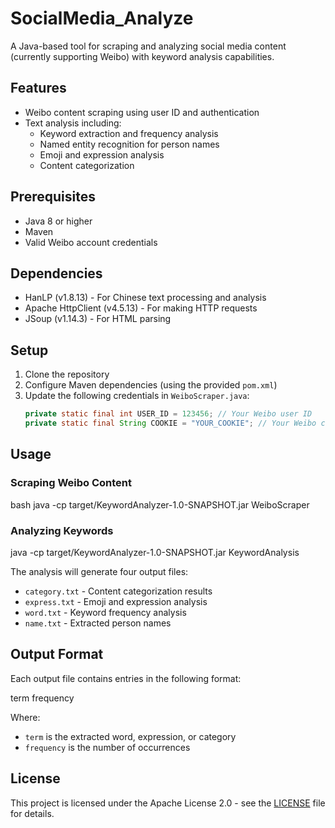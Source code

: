# SocialMedia_Analyze

A Java-based tool for scraping and analyzing social media content (currently supporting Weibo) with keyword analysis capabilities.

## Features

- Weibo content scraping using user ID and authentication
- Text analysis including:
  - Keyword extraction and frequency analysis
  - Named entity recognition for person names
  - Emoji and expression analysis
  - Content categorization

## Prerequisites

- Java 8 or higher
- Maven
- Valid Weibo account credentials

## Dependencies

- HanLP (v1.8.13) - For Chinese text processing and analysis
- Apache HttpClient (v4.5.13) - For making HTTP requests
- JSoup (v1.14.3) - For HTML parsing

## Setup

1. Clone the repository
2. Configure Maven dependencies (using the provided `pom.xml`)
3. Update the following credentials in `WeiboScraper.java`:
   ```java
   private static final int USER_ID = 123456; // Your Weibo user ID
   private static final String COOKIE = "YOUR_COOKIE"; // Your Weibo cookie
   ```

## Usage

### Scraping Weibo Content
bash
java -cp target/KeywordAnalyzer-1.0-SNAPSHOT.jar WeiboScraper

### Analyzing Keywords
java -cp target/KeywordAnalyzer-1.0-SNAPSHOT.jar KeywordAnalysis

The analysis will generate four output files:
- `category.txt` - Content categorization results
- `express.txt` - Emoji and expression analysis
- `word.txt` - Keyword frequency analysis
- `name.txt` - Extracted person names

## Output Format

Each output file contains entries in the following format:

term frequency

Where:
- `term` is the extracted word, expression, or category
- `frequency` is the number of occurrences

## License

This project is licensed under the Apache License 2.0 - see the [LICENSE](LICENSE) file for details.

